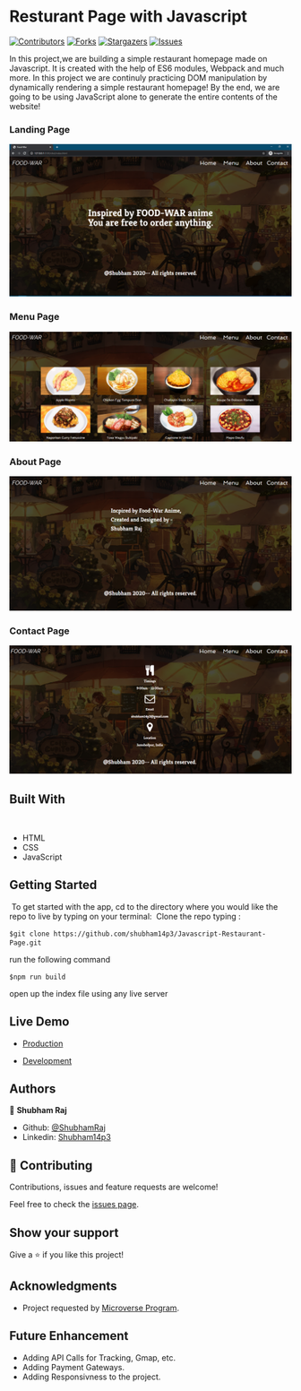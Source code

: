 # Resturant Page with Javascript

[![Contributors][contributors-shield]][contributors-url]
[![Forks][forks-shield]][forks-url]
[![Stargazers][stars-shield]][stars-url]
[![Issues][issues-shield]][issues-url]

In this project,we are building a simple restaurant homepage made on Javascript. It is created with the help of ES6 modules, Webpack and much more. In this project we are continuly practicing DOM manipulation by dynamically rendering a simple restaurant homepage! By the end, we are going to be using JavaScript alone to generate the entire contents of the website!

### Landing Page

![screenshot1](src/assets/images/landing.jpg)

### Menu Page

![screenshot1](src/assets/images/menu.jpg)

### About Page

![screenshot1](src/assets/images/about.jpg)

### Contact Page

![screenshot1](src/assets/images/contact.jpg)

## Built With
​
- HTML
- CSS
- JavaScript

## Getting Started
​
To get started with the app, cd to the directory where you would like the repo to live by typing on your terminal:
​
Clone the repo typing :
​
```
$git clone https://github.com/shubham14p3/Javascript-Restaurant-Page.git
```

run the following command
```
$npm run build

```
open up the index file using any live server

## Live Demo

- [Production](https://rawcdn.githack.com/shubham14p3/Javascript-Restaurant-Page/d5f6f53bd85f5730e1a39ee1515770ec0bc081c6/dist/index.html)


- [Development](https://raw.githack.com/shubham14p3/Javascript-Restaurant-Page/master/dist/index.html)

## Authors

👤 **Shubham Raj**

- Github: [@ShubhamRaj](https://github.com/shubham14p3)
- Linkedin: [Shubham14p3](https://www.linkedin.com/in/shubham14p3/)

## 🤝 Contributing

Contributions, issues and feature requests are welcome!

Feel free to check the [issues page](https://github.com/shubham14p3/Javascript-Restaurant-Page/issues/).

## Show your support

Give a ⭐️ if you like this project!

## Acknowledgments

- Project requested by [Microverse Program](https://www.microverse.org/).

## Future Enhancement

- Adding API Calls for Tracking, Gmap, etc.
- Adding Payment Gateways.
- Adding Responsivness to the project.

<!-- MARKDOWN LINKS & IMAGES -->

[contributors-shield]: https://img.shields.io/github/contributors/shubham14p3/Javascript-Restaurant-Page.svg?style=flat-square
[contributors-url]: https://github.com/shubham14p3/Javascript-Restaurant-Page/graphs/contributors
[forks-shield]: https://img.shields.io/github/forks/shubham14p3/Javascript-Restaurant-Page.svg?style=flat-square
[forks-url]: https://github.com/shubham14p3/Javascript-Restaurant-Page/network/members
[stars-shield]: https://img.shields.io/github/stars/shubham14p3/Javascript-Restaurant-Page.svg?style=flat-square
[stars-url]: https://github.com/shubham14p3/Javascript-Restaurant-Page/stargazers
[issues-shield]: https://img.shields.io/github/issues/shubham14p3/Javascript-Restaurant-Page.svg?style=flat-square
[issues-url]: https://github.com/shubham14p3/Javascript-Restaurant-Page/issues
